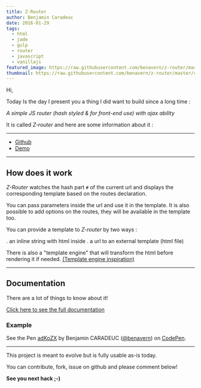 ```yaml
---
title: Z-Router
author: Benjamin Caradeuc
date: 2016-01-29
tags:
  - html
  - jade
  - gulp
  - router
  - javascript
  - vanillajs
featured_image: https://raw.githubusercontent.com/benavern/z-router/master/cover.jpg
thumbnail: https://raw.githubusercontent.com/benavern/z-router/master/cover.jpg
---
```


Hi,

Today Is the day I present you a thing I did want to build since a long time :

_A simple JS router (hash styled & for front-end use) with ajax ability_

It is called *Z-router* and here are some information about it :

---

* [Github](http://github.com/benavern/z-router)
* [Demo](https://benavern.github.io/z-router)

---

## How does it work

*Z-Router* watches the hash part `#` of the current url and displays the corresponding template based on the routes declaration.

You can pass parameters inside the url and use it in the template. It is also possible to add options on the routes, they will be available in the template too.

You can provide a template to *Z-router* by two ways :

. an inline string with html inside
. a url to an external template (html file)

There is also a "template engine" that will transform the html before rendering it if needed. [(Template engine inspiration)](http://krasimirtsonev.com/blog/article/Javascript-template-engine-in-just-20-line)

---

## Documentation

There are a lot of things to know about it!

[Click here to see the full documentation](http://labo.caradeuc.info/z-router)


### Example

<p data-height="360" data-theme-id="0" data-slug-hash="adKoZX" data-default-tab="result" data-user="benavern" class='codepen'>See the Pen <a href='http://codepen.io/benavern/pen/adKoZX/'>adKoZX</a> by Benjamin CARADEUC (<a href='http://codepen.io/benavern'>@benavern</a>) on <a href='http://codepen.io'>CodePen</a>.</p>
<script async src="//assets.codepen.io/assets/embed/ei.js"></script>

---

This project is meant to evolve but is fully usable as-is today.

You can contribute, fork, issue on github and please comment below!

__See you next hack ;-)__
